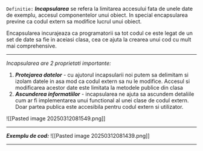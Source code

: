 `Definitie:` 
_**Incapsularea**_ se refera la limitarea accesului fata de unele date de exemplu, accesul componentelor unui obiect. In special encapsularea previne ca codul extern sa modifice lucrul unui obiect.

Encapsularea incurajeaza ca programatorii sa tot codul ce este legat de un set de date sa fie in aceiasi clasa, cea ce ajuta la crearea unui cod cu mult mai comprehensive.

---
_Incapsularea are 2 proprietati importante:_
1. _**Protejarea datelor**_ - cu ajutorul incapsularii noi putem sa delimitam si izolam datele in asa mod ca codul extern sa nu le modifice. Accesul si modificarea acestor date este limitata la metodele publice din clasa
2. _**Ascunderea informatiilor**_ - incapsularea ne ajuta sa ascundem detaliile cum ar fi implementarea unui functional al unei clase de codul extern. Doar partea publica este accesibila pentru codul extern si utilizator. 

![[Pasted image 20250312081549.png]]

--- 
_**Exemplu de cod:**_ 
![[Pasted image 20250312081439.png]]

--- 



